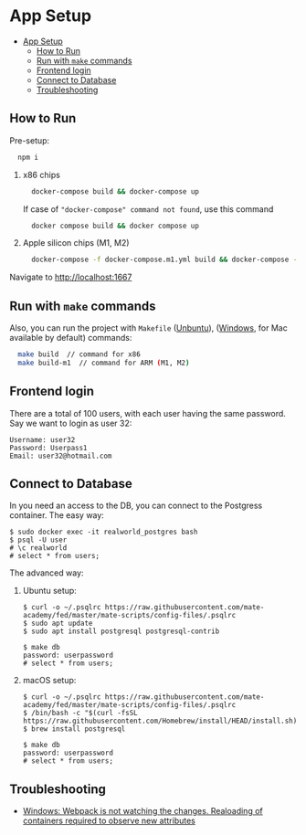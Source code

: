 # App Setup

- [App Setup](#app-setup)
  - [How to Run](#how-to-run)
  - [Run with `make` commands](#run-with-make-commands)
  - [Frontend login](#frontend-login)
  - [Connect to Database](#connect-to-database)
  - [Troubleshooting](#troubleshooting)

## How to Run
<!-- docker must be installed on your device -->

Pre-setup:

  ```bash
    npm i
  ```

1. x86 chips

    ```bash
      docker-compose build && docker-compose up
    ```

    If case of `"docker-compose" command not found`, use this command

    ```bash
      docker compose build && docker compose up
    ```

1. Apple silicon chips (M1, M2)

    ```bash
      docker-compose -f docker-compose.m1.yml build && docker-compose -f docker-compose.m1.yml up
    ```

Navigate to [http://localhost:1667](http://localhost:1667)

## Run with `make` commands

Also, you can run the project with `Makefile` ([Unbuntu](https://www.unixmen.com/install-ubuntu-make-on-ubuntu-15-04/)), ([Windows](https://stackoverflow.com/questions/32127524/how-to-install-and-use-make-in-windows), for Mac available by default) commands:

```bash
  make build  // command for x86
  make build-m1  // command for ARM (M1, M2)
```

## Frontend login

There are a total of 100 users, with each user having the same password. Say we
want to login as user 32:

```text
Username: user32
Password: Userpass1
Email: user32@hotmail.com
```

## Connect to Database

In you need an access to the DB, you can connect to the Postgress container.
The easy way:

```shell script
$ sudo docker exec -it realworld_postgres bash
$ psql -U user
# \c realworld
# select * from users;
```

The advanced way:

1. Ubuntu setup:

   ```shell script
   $ curl -o ~/.psqlrc https://raw.githubusercontent.com/mate-academy/fed/master/mate-scripts/config-files/.psqlrc
   $ sudo apt update
   $ sudo apt install postgresql postgresql-contrib
   
   $ make db
   password: userpassword
   # select * from users;
   ```

1. macOS setup:

   ```shell script
   $ curl -o ~/.psqlrc https://raw.githubusercontent.com/mate-academy/fed/master/mate-scripts/config-files/.psqlrc
   $ /bin/bash -c "$(curl -fsSL https://raw.githubusercontent.com/Homebrew/install/HEAD/install.sh)"
   $ brew install postgresql
   
   $ make db
   password: userpassword
   # select * from users;
   ```

## Troubleshooting

- [Windows: Webpack is not watching the changes. Realoading of containers required to observe new attributes](https://github.com/webpack/webpack/issues/2949#issuecomment-279348745)
